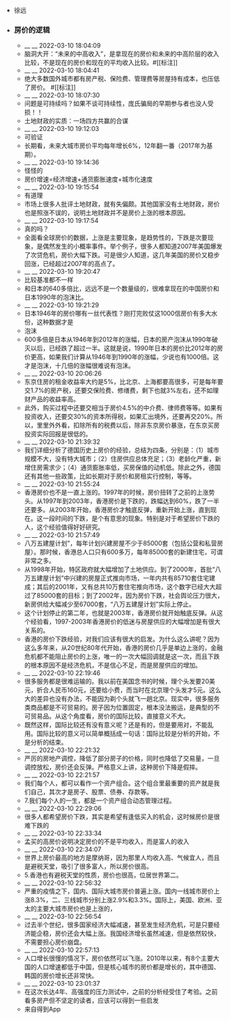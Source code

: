 - 徐远
- ### 房价的逻辑
    - __ __ 2022-03-10 18:04:09
    - 脑洞大开：“未来的中高收入”，是拿现在的房价和未来的中高阶层的收入比较，不是现在的房价和现在的平均收入比较。#[[标注]]
    - __ __ 2022-03-10 18:04:41
    - 绝大多数国外城市都有房产税、保险费、管理费等房屋持有成本，也压低了房价。
#[[标注]]
    - __ __ 2022-03-10 18:07:30
    - 问题是可持续吗？如果不谈可持续性，庞氏骗局的早期参与者也没人受损！！
    - 土地财政的实质：一场四方共赢的合谋
    - __ __ 2022-03-10 19:12:03
    - 可验证
    - 长期看，未来大城市房价平均每年增长6%，12年翻一番（2017年为基期）。
    - __ __ 2022-03-10 19:14:36
    - 怪怪的
    - 房价增速=经济增速+通货膨胀速度+城市化速度
    - __ __ 2022-03-10 19:15:54
    - 有道理
    - 市场上很多人批评土地财政，就有失偏颇。其他国家没有土地财政，房价也是照涨不误的，说明土地财政并不是房价上涨的根本原因。
    - __ __ 2022-03-10 19:17:54
    - 真的吗？
    - 全面看全球房价的数据，上涨是主要现象，是趋势性的，下跌是次要现象，是偶然发生的小概率事件。举个例子，很多人都知道2007年美国爆发了次贷危机，房价大幅下跌。可是很少人知道，这几年美国的房价又稳步回涨，已经超过2007年的高点了。
    - __ __ 2022-03-10 19:20:47
    - 比较基准都不一样
    - 和日本的640多倍比，远远不是一个数量级的，很难拿现在的中国房价和日本1990年的泡沫比。
    - __ __ 2022-03-10 19:21:29
    - 日本1946年的房价哪有一丝代表性？刚打完败仗这1000信房价有多大水份，这种数据才是
    - 泡沫
    - 600多倍是日本从1946年到2012年的涨幅，日本的房产泡沫从1990年破灭以后，已经跌了超过一半。这就是说，1990年日本的房价比2012年的房价更高，如果我们计算从1946年到1990年的涨幅，少说也有1000倍。这才是泡沫，十几倍的涨幅很难说有泡沫。
    - __ __ 2022-03-10 20:06:26
    - 东京住房的租金收益率大约是5%，比北京、上海都要高很多，可是每年要交1.7%的房产税，还要交保险费、修缮费，剩下也就3%左右，还不如理财产品的收益率高。
    - 此外，购买过程中还要交相当于房价4.5%的中介费、律师费等等。如果有投资收入，还要交30%的资本所得税，如果汇出境外，还要再交20%。所以，里里外外看，扣除所有的税费以后，除非东京房价暴涨，在东京买房投资实际回报是很低的。
    - __ __ 2022-03-10 21:39:32
    - 我们详细分析了德国历史上房价的经验，总结为四条，分别是：（1）城市规模不大，没有特大城市；（2）住房供应总体充足；（3）老龄化严重，新增住房需求少；（4）通货膨胀率低，买房保值的动机低。除此之外，德国还有其他一些政策，比如长期对于房价和房租实行控制，等等。
    - __ __ 2022-03-10 21:55:24
    - 香港房价也不是一直上涨的。1997年的时候，房价扭转了之前的上涨势头。从1997年到2003年，香港房价是下跌的，跌幅达到60%，跌了一半还要多。从2003年开始，香港房价才触底反弹，重新开始上涨，直到现在。这一段时间的下跌，是个有意思的现象。特别是对于希望房价下跌的人，这个经验值得好好研究。
    - __ __ 2022-03-10 21:57:49
    - 八万五建屋计划”，每年计划兴建房屋不少于85000套（包括公营和私营房屋）。那时候，香港总人口只有600多万，每年85000套的新建住宅，可谓非常之多。
    - 从1998年开始，特区政府就大幅增加了土地供应。到了2000年，首批“八万五建屋计划”中兴建的房屋正式推向市场，一年内共有85710套住宅建成；其后的2001年，又有总共10万套住宅推向市场，这个数字已经大大超过了85000套的目标；到了2002年，因为房价下跌，社会舆论压力很大，新房供给大幅减少至67000套，“八万五建屋计划”实际上停止。
    - 这个计划停止的第二年，也就是2003年，香港房价就开始触底反弹。从这个经验看，1997-2003年香港房价的低迷与房屋供应的大幅增加是有很大关系的。
    - 香港的房价下跌经验，对我们应该有很大的启发。为什么这么讲呢？因为这么多年来，从20世纪80年代开始，香港的房价几乎是单边上涨的，金融危机都不能阻止房价的上涨，唯一的一次大幅回调就是这一次，而且下跌的根本原因不是经济危机，不是信心不足，而是房屋供应的增加。
    - __ __ 2022-03-10 22:19:46
    - 很多服务都是很难运输的。我以前在美国念书的时候，理个头发要20美元，折合人民币160元，还要给小费，而当时在北京理个头发才5元。这么大的差异也没有办法，不能因为剃个头就飞一趟北京。现实中，很多服务类商品都是不可贸易的。房子因为位置固定，根本没法搬运，是典型的不可贸易品。从这个角度看，房价的国际比较，直接意义不大。
    - 既然这样，国际比较还有没有意义呢？还是有的，但是要用对，不能乱用。国际比较的意义可以简单概括成一句话：国际比较是分析的开始，不是分析的结束。
    - __ __ 2022-03-10 22:21:32
    - 严厉的房地产调控，降低了部分房子的价格，同时也降低了交易量，一旦调控放松，房价还会反弹。严格意义上讲，这种房价下降是假摔。
    - __ __ 2022-03-10 22:21:57
    - 我们每个人，都可以看作一个资产组合。这个组合里最重要的资产就是我们自己，其次才是房子、股票、债券、存款等。
    - 7.我们每个人的一生，都是一个资产组合动态管理过程。
    - __ __ 2022-03-10 22:29:06
    - 很多人都希望房价下跌，其实是希望有逢低买入的机会，这时候房价是很难下跌的
    - __ __ 2022-03-10 22:33:34
    - 孟买的高房价说明决定房价的不是平均收入，而是富人的收入
    - __ __ 2022-03-10 22:34:07
    - 世界上房价最高的地方是摩纳哥，因为那里人均收入高、气候宜人，而且是避税天堂，吸引了很多富人，所以房价很高。
    - 5.香港也有避税天堂的性质，房价也很高，位居世界第二。
    - __ __ 2022-03-10 22:56:32
    - 严重的疫情之下，国内、国际大城市房价普遍上涨。国内一线城市房价上涨8.3%，二、三线城市分别上涨2.9%和3.3%。国际上，美国、欧洲、亚太的主要大城市房价也是上涨的，
    - __ __ 2022-03-10 22:56:54
    - 过去半个世纪，很多国家经济大幅减速，甚至发生经济危机，可是只要经济能企稳，房价还会大幅上涨。我国经济增长虽然减速，但是依然较快，不需要担心房价崩盘。
    - __ __ 2022-03-10 22:57:13
    - 人口增长很慢的情况下，房价依然可以飞涨。2010年以来，有8个主要大国的人口增速都低于中国，但是核心城市的房价都是增长的，其中德国、韩国的房价增长还非常快。
    - __ __ 2022-03-10 23:01:37
    - 在这次长达4年、高强度的压力测试中，之前的分析经受住了考验。之前看多房产但不坚定的读者，应该可以得到一些启发
    - 来自得到App

